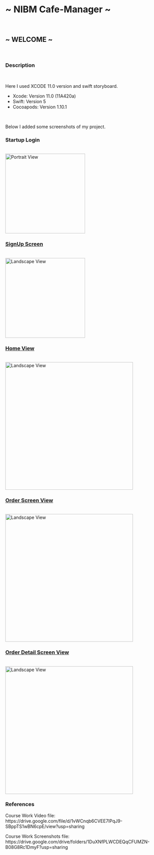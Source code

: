 <h1>~ NIBM Cafe-Manager ~</h1><br>

<h2>~ WELCOME ~</h2><br>

<h3>Description</h3><br>
<p>Here I used XCODE 11.0 version and swift storyboard.</p>
<ul>
  <li>Xcode: Version 11.0 (11A420a)</li>
  <li>Swift: Version 5</li>
  <li>Cocoapods: Version 1.10.1</li>
</ul><br>
<p>Below I added some screenshots of my project.</p>

<p align="left"> <h3>Startup Login</h3>  </p><br>
<img src="https://user-images.githubusercontent.com/77487432/116721798-5a315500-a9fb-11eb-8aa8-8a1555c819c3.png"
 alt="Portrait View" width="250"><br>
<p align="left"> <u> <h3> SignUp Screen </h3></u> </p><br>
<img src="https://user-images.githubusercontent.com/77487432/116721976-86e56c80-a9fb-11eb-9e3e-3aef68270cc6.png"  alt="Landscape View" width="250"><br>
<p align="left"> <u><h3>Home View </h3></u> </p><br>
<img src="https://user-images.githubusercontent.com/77487432/116722297-d88df700-a9fb-11eb-91e4-9a226ac069e3.png"  alt="Landscape View" width="400"><br>
<p align="left"> <u><h3>Order Screen View </h3></u> </p><br>
<img src="https://user-images.githubusercontent.com/77487432/116722857-90230900-a9fc-11eb-9a95-50a13254f5fe.png"  alt="Landscape View" width="400"><br>
<p align="left"> <u><h3>Order Detail Screen View </h3></u> </p><br>
<img src="https://user-images.githubusercontent.com/77487432/116723070-ba74c680-a9fc-11eb-8f21-103aa5077281.png"  alt="Landscape View" width="400"><br>
<h3>References</h3>
<P> Course Work Video file: https://drive.google.com/file/d/1vWCnqb6CVEE7IPqJ9-SBppTS1wBN6cpE/view?usp=sharing </p>
<P> Course Work Screenshots file: https://drive.google.com/drive/folders/1DuXNfPLWCDEQqCFUMZN-B08G8Rc1DmyF?usp=sharing </p>





